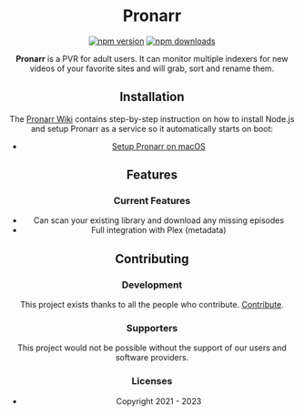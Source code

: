 <span align="center">

# Pronarr

<a href="https://www.npmjs.com/package/pronarr"><img title="npm version" src="https://badgen.net/npm/v/pronarr?label=stable"></a>
<a href="https://www.npmjs.com/package/pronarr"><img title="npm downloads" src="https://badgen.net/npm/dt/pronarr"></a>
</span>

**Pronarr** is a PVR for adult users. It can monitor multiple indexers for new videos of your favorite sites and will grab, sort and rename them.

## Installation

The [Pronarr Wiki](https://github.com/SmolSoftBoi/pronarr/wiki) contains step-by-step instruction on how to install Node.js and setup Pronarr as a service so it automatically starts on boot:

* [Setup Pronarr on macOS](https://github.com/SmolSoftBoi/pronarr/wiki/Install-Pronarr-on-macOS)

## Features

### Current Features

* Can scan your existing library and download any missing episodes
* Full integration with Plex (metadata)

## Contributing

### Development

This project exists thanks to all the people who contribute. [Contribute](CONTRIBUTING.md).

### Supporters

This project would not be possible without the support of our users and software providers.

### Licenses

* Copyright 2021 - 2023
